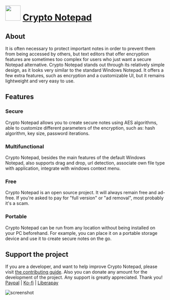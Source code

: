 ﻿# <img src="https://cdn.jsdelivr.net/gh/chtof/chocolatey-packages/automatic/crypto-notepad/crypto-notepad.png" width="48" height="48"/> [Crypto Notepad](https://chocolatey.org/packages/crypto-notepad)

## About
It is often necessary to protect important notes in order to prevent them from being accessed by others, but text editors that offer encryption features are sometimes too complex for users who just want a secure Notepad alternative. Crypto Notepad stands out through its relatively simple design, as it looks very similar to the standard Windows Notepad. It offers a few extra features, such as encryption and a customizable UI, but it remains lightweight and very easy to use.

## Features
### Secure
Crypto Notepad allows you to create secure notes using AES algorithms, able to customize different parameters of the encryption, such as: hash algorithm, key size, password iterations.

### Multifunctional
Crypto Notepad, besides the main features of the default Windows Notepad, also supports drag and drop, url detection, associate own file type with application, integrate with windows context menu.

### Free
Crypto Notepad is an open source project. It will always remain free and ad-free. If you're asked to pay for "full version" or "ad removal", most probably it's a scam.

### Portable
Crypto Notepad can be run from any location without being installed on your PC beforehand. For example, you can place it on a portable storage device and use it to create secure notes on the go.

## Support the project
If you are a developer, and want to help improve Crypto Notepad, please visit [the contributing guide](https://github.com/Sigmanor/Crypto-Notepad/blob/master/CONTRIBUTING.md). Also you can donate any amount for the development of the project. Any support is greatly appreciated. Thank you! [Paypal](https://www.paypal.com/cgi-bin/webscr?cmd=_s-xclick&hosted_button_id=AK9FYCBAHV4U8&source=url) | [Ko-fi](https://ko-fi.com/sigmanor) | [Liberapay](https://liberapay.com/sigmanor)

![screenshot](https://cdn.jsdelivr.net/gh/chtof/chocolatey-packages/automatic/crypto-notepad/screenshot.png)